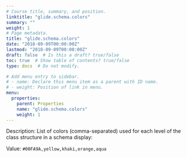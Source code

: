 ```yaml
---
# Course title, summary, and position.
linktitle: "glide.schema.colors"
summary: ""
weight: 1
# Page metadata.
title: "glide.schema.colors"
date: "2018-09-09T00:00:00Z"
lastmod: "2018-09-09T00:00:00Z"
draft: false  # Is this a draft? true/false
toc: true  # Show table of contents? true/false
type: docs  # Do not modify.

# Add menu entry to sidebar.
# - name: Declare this menu item as a parent with ID name.
# - weight: Position of link in menu.
menu:
  properties:
    parent: Properties
    name: "glide.schema.colors"
    weight: 1
---
```


Description: List of colors (comma-separated) used for each level of the class structure in a schema display:


Value: `#00FA9A,yellow,khaki,orange,aqua`
